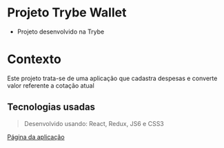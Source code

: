 # Projeto Trybe Wallet

- Projeto desenvolvido na Trybe

#  Contexto
Este projeto trata-se de uma aplicação que cadastra despesas e converte valor referente a cotação atual

##  Tecnologias usadas

> Desenvolvido usando: React, Redux, JS6 e CSS3

[Página da aplicação](https://project-trybe-wallet-snowy.vercel.app/)
